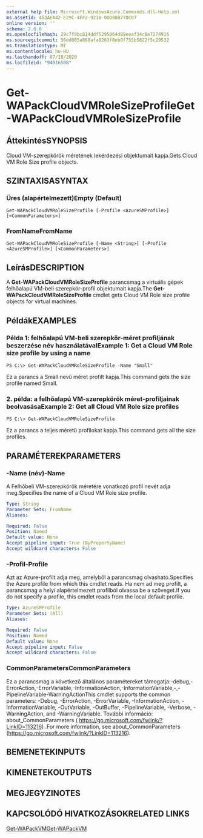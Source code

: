 ```yaml
---
external help file: Microsoft.WindowsAzure.Commands.dll-Help.xml
ms.assetid: 453AEA42-E29C-4FF2-9210-0DD88B77DC07
online version: ''
schema: 2.0.0
ms.openlocfilehash: 29c7f8bc814ddf5295064d89eeaf34c8e7274916
ms.sourcegitcommit: 56ed085a868afa8263f8eb0f755b5822f5c29532
ms.translationtype: MT
ms.contentlocale: hu-HU
ms.lasthandoff: 07/18/2020
ms.locfileid: "94016508"
---
```

# <span data-ttu-id="777c0-101">Get-WAPackCloudVMRoleSizeProfile</span><span class="sxs-lookup"><span data-stu-id="777c0-101">Get-WAPackCloudVMRoleSizeProfile</span></span>

## <span data-ttu-id="777c0-102">Áttekintés</span><span class="sxs-lookup"><span data-stu-id="777c0-102">SYNOPSIS</span></span>
<span data-ttu-id="777c0-103">Cloud VM-szerepkörök méretének lekérdezési objektumait kapja.</span><span class="sxs-lookup"><span data-stu-id="777c0-103">Gets Cloud VM Role Size profile objects.</span></span>

## <span data-ttu-id="777c0-104">SZINTAXISA</span><span class="sxs-lookup"><span data-stu-id="777c0-104">SYNTAX</span></span>

### <span data-ttu-id="777c0-105">Üres (alapértelmezett)</span><span class="sxs-lookup"><span data-stu-id="777c0-105">Empty (Default)</span></span>
```
Get-WAPackCloudVMRoleSizeProfile [-Profile <AzureSMProfile>] [<CommonParameters>]
```

### <span data-ttu-id="777c0-106">FromName</span><span class="sxs-lookup"><span data-stu-id="777c0-106">FromName</span></span>
```
Get-WAPackCloudVMRoleSizeProfile [-Name <String>] [-Profile <AzureSMProfile>] [<CommonParameters>]
```

## <span data-ttu-id="777c0-107">Leírás</span><span class="sxs-lookup"><span data-stu-id="777c0-107">DESCRIPTION</span></span>
<span data-ttu-id="777c0-108">A **Get-WAPackCloudVMRoleSizeProfile** parancsmag a virtuális gépek felhőalapú VM-beli szerepkör-profil objektumait kapja.</span><span class="sxs-lookup"><span data-stu-id="777c0-108">The **Get-WAPackCloudVMRoleSizeProfile** cmdlet gets Cloud VM Role size profile objects for virtual machines.</span></span>

## <span data-ttu-id="777c0-109">Példák</span><span class="sxs-lookup"><span data-stu-id="777c0-109">EXAMPLES</span></span>

### <span data-ttu-id="777c0-110">Példa 1: felhőalapú VM-beli szerepkör-méret profiljának beszerzése név használatával</span><span class="sxs-lookup"><span data-stu-id="777c0-110">Example 1: Get a Cloud VM Role size profile by using a name</span></span>
```
PS C:\> Get-WAPackCloudVMRoleSizeProfile -Name "Small"
```

<span data-ttu-id="777c0-111">Ez a parancs a Small nevű méret profilt kapja.</span><span class="sxs-lookup"><span data-stu-id="777c0-111">This command gets the size profile named Small.</span></span>

### <span data-ttu-id="777c0-112">2. példa: a felhőalapú VM-szerepkörök méret-profiljainak beolvasása</span><span class="sxs-lookup"><span data-stu-id="777c0-112">Example 2: Get all Cloud VM Role size profiles</span></span>
```
PS C:\> Get-WAPackCloudVMRoleSizeProfile
```

<span data-ttu-id="777c0-113">Ez a parancs a teljes méretű profilokat kapja.</span><span class="sxs-lookup"><span data-stu-id="777c0-113">This command gets all the size profiles.</span></span>

## <span data-ttu-id="777c0-114">PARAMÉTEREK</span><span class="sxs-lookup"><span data-stu-id="777c0-114">PARAMETERS</span></span>

### <span data-ttu-id="777c0-115">-Name (név)</span><span class="sxs-lookup"><span data-stu-id="777c0-115">-Name</span></span>
<span data-ttu-id="777c0-116">A Felhőbeli VM-szerepkörök méretére vonatkozó profil nevét adja meg.</span><span class="sxs-lookup"><span data-stu-id="777c0-116">Specifies the name of a Cloud VM Role size profile.</span></span>

```yaml
Type: String
Parameter Sets: FromName
Aliases: 

Required: False
Position: Named
Default value: None
Accept pipeline input: True (ByPropertyName)
Accept wildcard characters: False
```

### <span data-ttu-id="777c0-117">-Profil</span><span class="sxs-lookup"><span data-stu-id="777c0-117">-Profile</span></span>
<span data-ttu-id="777c0-118">Azt az Azure-profilt adja meg, amelyből a parancsmag olvasható.</span><span class="sxs-lookup"><span data-stu-id="777c0-118">Specifies the Azure profile from which this cmdlet reads.</span></span>
<span data-ttu-id="777c0-119">Ha nem ad meg profilt, a parancsmag a helyi alapértelmezett profilból olvassa be a szöveget.</span><span class="sxs-lookup"><span data-stu-id="777c0-119">If you do not specify a profile, this cmdlet reads from the local default profile.</span></span>

```yaml
Type: AzureSMProfile
Parameter Sets: (All)
Aliases: 

Required: False
Position: Named
Default value: None
Accept pipeline input: False
Accept wildcard characters: False
```

### <span data-ttu-id="777c0-120">CommonParameters</span><span class="sxs-lookup"><span data-stu-id="777c0-120">CommonParameters</span></span>
<span data-ttu-id="777c0-121">Ez a parancsmag a következő általános paramétereket támogatja:-debug,-ErrorAction,-ErrorVariable,-InformationAction,-InformationVariable,-,-PipelineVariable-WarningAction</span><span class="sxs-lookup"><span data-stu-id="777c0-121">This cmdlet supports the common parameters: -Debug, -ErrorAction, -ErrorVariable, -InformationAction, -InformationVariable, -OutVariable, -OutBuffer, -PipelineVariable, -Verbose, -WarningAction, and -WarningVariable.</span></span> <span data-ttu-id="777c0-122">További információ: about_CommonParameters ( https://go.microsoft.com/fwlink/?LinkID=113216) .</span><span class="sxs-lookup"><span data-stu-id="777c0-122">For more information, see about_CommonParameters (https://go.microsoft.com/fwlink/?LinkID=113216).</span></span>

## <span data-ttu-id="777c0-123">BEMENETEK</span><span class="sxs-lookup"><span data-stu-id="777c0-123">INPUTS</span></span>

## <span data-ttu-id="777c0-124">KIMENETEK</span><span class="sxs-lookup"><span data-stu-id="777c0-124">OUTPUTS</span></span>

## <span data-ttu-id="777c0-125">MEGJEGYZI</span><span class="sxs-lookup"><span data-stu-id="777c0-125">NOTES</span></span>

## <span data-ttu-id="777c0-126">KAPCSOLÓDÓ HIVATKOZÁSOK</span><span class="sxs-lookup"><span data-stu-id="777c0-126">RELATED LINKS</span></span>

[<span data-ttu-id="777c0-127">Get-WAPackVM</span><span class="sxs-lookup"><span data-stu-id="777c0-127">Get-WAPackVM</span></span>](./Get-WAPackVM.md)


